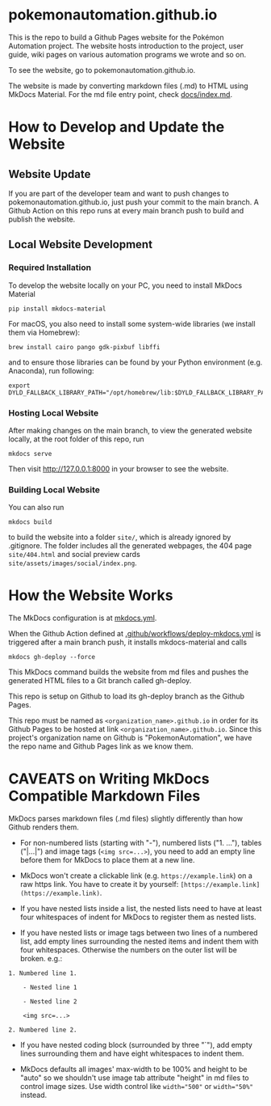 # pokemonautomation.github.io

This is the repo to build a Github Pages website for the Pokémon Automation project.
The website hosts introduction to the project, user guide, wiki pages on various automation programs we wrote and so on.

To see the website, go to pokemonautomation.github.io.

The website is made by converting markdown files (.md) to HTML using MkDocs Material. For the md file entry point, check [docs/index.md](docs/index.md).

# How to Develop and Update the Website

## Website Update

If you are part of the developer team and want to push changes to pokemonautomation.github.io, just push your commit to the main branch. A Github Action on this repo runs at every main branch push to build and publish the website.

## Local Website Development

### Required Installation

To develop the website locally on your PC, you need to install MkDocs Material

```
pip install mkdocs-material
```

For macOS, you also need to install some system-wide libraries (we install them via Homebrew):
```
brew install cairo pango gdk-pixbuf libffi
```

and to ensure those libraries can be found by your Python environment (e.g. Anaconda), run following:

```
export DYLD_FALLBACK_LIBRARY_PATH="/opt/homebrew/lib:$DYLD_FALLBACK_LIBRARY_PATH"
```

### Hosting Local Website

After making changes on the main branch, to view the generated website locally, at the root folder of this repo, run

```
mkdocs serve
```

Then visit http://127.0.0.1:8000 in your browser to see the website.


### Building Local Website

You can also run

```
mkdocs build
```

to build the website into a folder `site/`, which is already ignored by .gitignore. The folder includes all the generated webpages, the 404 page `site/404.html` and social preview cards `site/assets/images/social/index.png`.


# How the Website Works

The MkDocs configuration is at [mkdocs.yml](mkdocs.yml).

When the Github Action defined at [.github/workflows/deploy-mkdocs.yml](.github/workflows/deploy-mkdocs.yml) is triggered after a main branch push, it installs mkdocs-material and calls
```
mkdocs gh-deploy --force
```
This MkDocs command builds the website from md files and pushes the generated HTML files to a Git branch called gh-deploy.

This repo is setup on Github to load its gh-deploy branch as the Github Pages.

This repo must be named as `<organization_name>.github.io` in order for its Github Pages to be hosted at link `<organization_name>.github.io`. Since this project's organization name on Github is "PokemonAutomation", we have the repo name and Github Pages link as we know them.

# CAVEATS on Writing MkDocs Compatible Markdown Files

MkDocs parses markdown files (.md files) slightly differently than how Github renders them.

- For non-numbered lists (starting with "-"), numbered lists ("1. ..."), tables ("|...|") and image tags (`<img src=...>`), you need to add an empty line before them for MkDocs to place them at a new line.

- MkDocs won't create a clickable link (e.g. `https://example.link`) on a raw https link. You have to create it by yourself: `[https://example.link](https://example.link)`.

- If you have nested lists inside a list, the nested lists need to have at least four whitespaces of indent for MkDocs to register them as nested lists.

- If you have nested lists or image tags between two lines of a numbered list, add empty lines surrounding the nested items and indent them with four whitespaces. Otherwise the numbers on the outer list will be broken. e.g.:
```
1. Numbered line 1.

    - Nested line 1

    - Nested line 2

    <img src=...>

2. Numbered line 2.
```

- If you have nested coding block (surrounded by three "`"), add empty lines surrounding them and have eight whitespaces to indent them.

- MkDocs defaults all images' max-width to be 100% and height to be "auto" so we shouldn't use image tab attribute "height" in md files to control image sizes. Use width control like `width="500"` or `width="50%"` instead.




